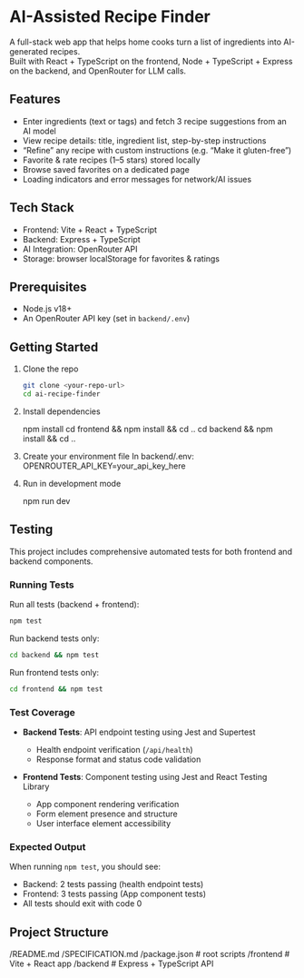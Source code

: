 # AI-Assisted Recipe Finder

A full-stack web app that helps home cooks turn a list of ingredients into AI-generated recipes.  
Built with React + TypeScript on the frontend, Node + TypeScript + Express on the backend, and OpenRouter for LLM calls.

## Features
- Enter ingredients (text or tags) and fetch 3 recipe suggestions from an AI model
- View recipe details: title, ingredient list, step-by-step instructions
- “Refine” any recipe with custom instructions (e.g. “Make it gluten-free”)
- Favorite & rate recipes (1–5 stars) stored locally
- Browse saved favorites on a dedicated page
- Loading indicators and error messages for network/AI issues

## Tech Stack
- Frontend: Vite + React + TypeScript
- Backend: Express + TypeScript
- AI Integration: OpenRouter API
- Storage: browser localStorage for favorites & ratings

## Prerequisites
- Node.js v18+  
- An OpenRouter API key (set in `backend/.env`)

## Getting Started

1. Clone the repo  
   ```bash
   git clone <your-repo-url>
   cd ai-recipe-finder

2. Install dependencies

    npm install
    cd frontend && npm install && cd ..
    cd backend  && npm install && cd ..

3. Create your environment file
    In backend/.env:
    OPENROUTER_API_KEY=your_api_key_here

4. Run in development mode
    
    npm run dev

## Testing

This project includes comprehensive automated tests for both frontend and backend components.

### Running Tests

Run all tests (backend + frontend):
```bash
npm test
```

Run backend tests only:
```bash
cd backend && npm test
```

Run frontend tests only:
```bash
cd frontend && npm test
```

### Test Coverage

- **Backend Tests**: API endpoint testing using Jest and Supertest
  - Health endpoint verification (`/api/health`)
  - Response format and status code validation
  
- **Frontend Tests**: Component testing using Jest and React Testing Library
  - App component rendering verification
  - Form element presence and structure
  - User interface element accessibility

### Expected Output

When running `npm test`, you should see:
- Backend: 2 tests passing (health endpoint tests)
- Frontend: 3 tests passing (App component tests)
- All tests should exit with code 0

## Project Structure

/README.md
/SPECIFICATION.md
/package.json        # root scripts
/frontend            # Vite + React app
/backend             # Express + TypeScript API
